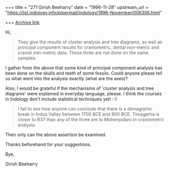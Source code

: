 +++
title = "271 Girish Beeharry"
date = "1996-11-28"
upstream_url = "https://list.indology.info/pipermail/indology/1996-November/006306.html"

+++
[Archive link](https://list.indology.info/pipermail/indology/1996-November/006306.html)

Hi,

>They give the results of cluster analysis and tree diagrams, as well
>as principal component results for craniometric, dental non-metric and
>cranial non-metric data. These three are not done on the same samples.

I gather from the above that some kind of principal component analysis has been
done on the skulls and teeth of some fossils. Could anyone please tell us what
went into the analysis exactly (what are the axes)?

Also, I would be grateful if the mechanisms of 'cluster analysis and tree 
diagrams' were explained in everyday language, please. I think the courses in
Indology don't include statistical techniques yet! :-)

>I fail to see how anyone can conclude that there is a demagrphic break
>in Indus Valley between 1700 BCE and 800 BCE. Timagarha is closer to
>R37 than any of the three are to Mohenjodaro in craniometric analysis.

Then only can the above assertion be examined.

Thanks beforehand for your suggestions.

Bye,

Girish Beeharry




